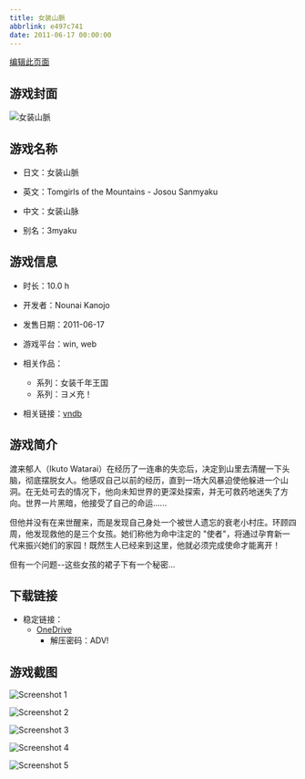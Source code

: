 ```yaml
---
title: 女装山脈
abbrlink: e497c741
date: 2011-06-17 00:00:00
---
```

[编辑此页面](https://github.com/ACG-3/ADV3-source/blob/main/source/_posts/games/%E5%A5%B3%E8%A3%85%E5%B1%B1%E8%84%88.md)

## 游戏封面

![女装山脈](https://pan.timero.xyz/onedrive/img_lib_001/%E5%A5%B3%E8%A3%85%E5%B1%B1%E8%84%88_cover.avif)


## 游戏名称

- 日文：女装山脈
- 英文：Tomgirls of the Mountains - Josou Sanmyaku
- 中文：女装山脉

- 别名：3myaku


## 游戏信息

- 时长：10.0 h
- 开发者：Nounai Kanojo
- 发售日期：2011-06-17
- 游戏平台：win, web
- 相关作品：
   - 系列：女装千年王国
   - 系列：ヨメ充！

- 相关链接：[vndb](https://vndb.org/v6589)


## 游戏简介

渡来郁人（Ikuto Watarai）在经历了一连串的失恋后，决定到山里去清醒一下头脑，彻底摆脱女人。他感叹自己以前的经历，直到一场大风暴迫使他躲进一个山洞。在无处可去的情况下，他向未知世界的更深处探索，并无可救药地迷失了方向。世界一片黑暗，他接受了自己的命运......

但他并没有在来世醒来，而是发现自己身处一个被世人遗忘的衰老小村庄。环顾四周，他发现救他的是三个女孩。她们称他为命中注定的 "使者"，将通过孕育新一代来振兴她们的家园！既然生人已经来到这里，他就必须完成使命才能离开！

但有一个问题--这些女孩的裙子下有一个秘密...




## 下载链接

- 稳定链接：
    - [OneDrive](https://pan.timero.xyz/onedrive/adv_lib_001/%E5%A5%B3%E8%A3%85%E5%B1%B1%E8%84%88)
        - 解压密码：ADV!



## 游戏截图


![Screenshot 1](https://pan.timero.xyz/onedrive/img_lib_001/%E5%A5%B3%E8%A3%85%E5%B1%B1%E8%84%88_Screenshot_1.avif)

![Screenshot 2](https://pan.timero.xyz/onedrive/img_lib_001/%E5%A5%B3%E8%A3%85%E5%B1%B1%E8%84%88_Screenshot_2.avif)

![Screenshot 3](https://pan.timero.xyz/onedrive/img_lib_001/%E5%A5%B3%E8%A3%85%E5%B1%B1%E8%84%88_Screenshot_3.avif)

![Screenshot 4](https://pan.timero.xyz/onedrive/img_lib_001/%E5%A5%B3%E8%A3%85%E5%B1%B1%E8%84%88_Screenshot_4.avif)

![Screenshot 5](https://pan.timero.xyz/onedrive/img_lib_001/%E5%A5%B3%E8%A3%85%E5%B1%B1%E8%84%88_Screenshot_5.avif)

